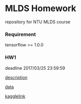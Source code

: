 # MLDS Homework

repository for NTU MLDS course

### Requirement

tensorflow >= 1.0.0

### HW1
deadline 2017/03/25 23:59:59

[description](https://docs.google.com/presentation/d/1h51R4pMeZkS_CCdU0taBkQucUnPeyucQX433lsw8bVk/edit#slide=id.g1cc39546d1_0_22)

[data](https://drive.google.com/drive/folders/0B27ghKdkaWv-YjU0cVdmckRldW8)

[kagglelink](https://inclass.kaggle.com/c/hw1-language-model/submissions/attach)
